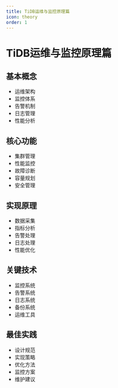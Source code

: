 ```yaml
---
title: TiDB运维与监控原理篇
icon: theory
order: 1
---
```


# TiDB运维与监控原理篇

## 基本概念
- 运维架构
- 监控体系
- 告警机制
- 日志管理
- 性能分析

## 核心功能
- 集群管理
- 性能监控
- 故障诊断
- 容量规划
- 安全管理

## 实现原理
- 数据采集
- 指标分析
- 告警处理
- 日志处理
- 性能优化

## 关键技术
- 监控系统
- 告警系统
- 日志系统
- 备份系统
- 运维工具

## 最佳实践
- 设计规范
- 实现策略
- 优化方法
- 监控方案
- 维护建议
